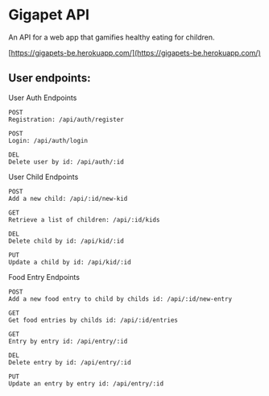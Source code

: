 # Gigapet API

An API for a web app that gamifies healthy eating for children.

[https://gigapets-be.herokuapp.com/](https://gigapets-be.herokuapp.com/)

## User endpoints:

User Auth Endpoints

```
POST
Registration: /api/auth/register

POST
Login: /api/auth/login

DEL
Delete user by id: /api/auth/:id
```

User Child Endpoints

```
POST
Add a new child: /api/:id/new-kid

GET
Retrieve a list of children: /api/:id/kids

DEL
Delete child by id: /api/kid/:id

PUT
Update a child by id: /api/kid/:id
```

Food Entry Endpoints

```
POST
Add a new food entry to child by childs id: /api/:id/new-entry

GET
Get food entries by childs id: /api/:id/entries

GET
Entry by entry id: /api/entry/:id

DEL
Delete entry by id: /api/entry/:id

PUT
Update an entry by entry id: /api/entry/:id
```

